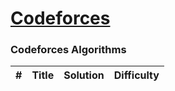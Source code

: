 # [Codeforces](https://codeforces.com/)

### Codeforces Algorithms
| # | Title | Solution | Difficulty |
|---| ----- | -------- | ---------- |